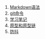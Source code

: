 1. [Markdown语法](https://github.com/YongSheng511/note/issues/1)<br>
2. [git命令](https://github.com/YongSheng511/note/issues/2)<br>
3. [学习笔记](https://github.com/YongSheng511/note/issues/3)<br>
4. [原型和原型链](https://github.com/YongSheng511/note/issues/4)<br>
5. [防抖](https://github.com/YongSheng511/note/issues/5)<br>
